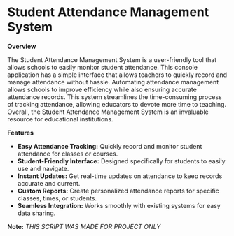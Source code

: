 # Student Attendance Management System
**Overview**

The Student Attendance Management System is a user-friendly tool that allows schools to easily monitor student attendance. This console application has a simple interface that allows teachers to quickly record and manage attendance without hassle. Automating attendance management allows schools to improve efficiency while also ensuring accurate attendance records. This system streamlines the time-consuming process of tracking attendance, allowing educators to devote more time to teaching. Overall, the Student Attendance Management System is an invaluable resource for educational institutions.

**Features**
- **Easy Attendance Tracking:**   Quickly record and monitor student attendance for classes or courses.
- **Student-Friendly Interface:**  Designed specifically for students to easily use and navigate.
- **Instant Updates:**                  Get real-time updates on attendance to keep records accurate and current.
- **Custom Reports:**                  Create personalized attendance reports for specific classes, times, or students.
- **Seamless Integration:**          Works smoothly with existing systems for easy data sharing.

**Note:** *THIS SCRIPT WAS MADE FOR PROJECT ONLY*
